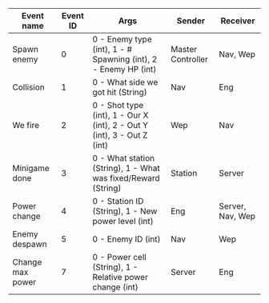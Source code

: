  Event name | Event ID | Args | Sender | Receiver 
------------|----------|------|--------|----------
Spawn enemy | 0 | 0 - Enemy type (int), 1 - # Spawning (int), 2 - Enemy HP (int) | Master Controller | Nav, Wep
Collision | 1 | 0 - What side we got hit (String) | Nav | Eng
We fire | 2 | 0 - Shot type (int), 1 - Our X (int), 2 - Out Y (int), 3 - Out Z (int) | Wep | Nav
Minigame done | 3 | 0 - What station (String), 1 - What was fixed/Reward (String) | Station | Server
Power change | 4 | 0 - Station ID (String), 1 - New power level (int) | Eng | Server, Nav, Wep
Enemy despawn | 5 | 0 - Enemy ID (int) | Nav | Wep
Change max power | 7 | 0 - Power cell (String), 1 - Relative power change (int) | Server | Eng
